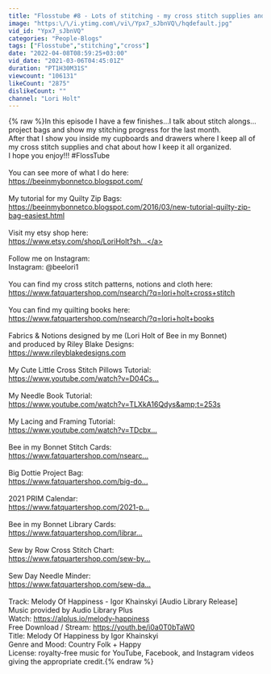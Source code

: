```yaml
---
title: "Flosstube #8 - Lots of stitching - my cross stitch supplies and how I keep them organized:)"
image: "https:\/\/i.ytimg.com\/vi\/Ypx7_sJbnVQ\/hqdefault.jpg"
vid_id: "Ypx7_sJbnVQ"
categories: "People-Blogs"
tags: ["Flosstube","stitching","cross"]
date: "2022-04-08T08:59:25+03:00"
vid_date: "2021-03-06T04:45:01Z"
duration: "PT1H30M31S"
viewcount: "106131"
likeCount: "2875"
dislikeCount: ""
channel: "Lori Holt"
---
```

{% raw %}In this episode I have a few finishes...I talk about stitch alongs... project bags and show my stitching progress for the last month.<br />After that I show you inside my cupboards and drawers where I keep all of my cross stitch supplies and chat about how I keep it all organized.<br />I hope you enjoy!!! #FlossTube<br /><br />You can see more of what I do here:<br /><a rel="nofollow" target="blank" href="https://beeinmybonnetco.blogspot.com/​​">https://beeinmybonnetco.blogspot.com/​​</a><br /><br />My tutorial for my Quilty Zip Bags:<br /><a rel="nofollow" target="blank" href="https://beeinmybonnetco.blogspot.com/2016/03/new-tutorial-quilty-zip-bag-easiest.html">https://beeinmybonnetco.blogspot.com/2016/03/new-tutorial-quilty-zip-bag-easiest.html</a><br /><br />Visit my etsy shop here:<br /><a rel="nofollow" target="blank" href="https://www.etsy.com/shop/LoriHolt?sh​​...">https://www.etsy.com/shop/LoriHolt?sh​​...</a><br /><br />Follow me on Instagram:<br />Instagram: @beelori1<br /><br />You can find my cross stitch patterns, notions and cloth here:<br /><a rel="nofollow" target="blank" href="https://www.fatquartershop.com/nsearch/?q=lori+holt+cross+stitch">https://www.fatquartershop.com/nsearch/?q=lori+holt+cross+stitch</a><br /><br />You can find my quilting books here:<br /><a rel="nofollow" target="blank" href="https://www.fatquartershop.com/nsearch/?q=lori+holt+books">https://www.fatquartershop.com/nsearch/?q=lori+holt+books</a><br /><br />Fabrics &amp; Notions designed by me (Lori Holt of Bee in my Bonnet)<br />and produced by Riley Blake Designs:<br /><a rel="nofollow" target="blank" href="https://www.rileyblakedesigns.com​">https://www.rileyblakedesigns.com​</a><br /><br />My Cute Little Cross Stitch Pillows Tutorial:<br /><a rel="nofollow" target="blank" href="https://www.youtube.com/watch?v=D04Cs...​">https://www.youtube.com/watch?v=D04Cs...​</a><br /><br />My Needle Book Tutorial:<br /><a rel="nofollow" target="blank" href="https://www.youtube.com/watch?v=TLXkA16Qdys&amp;t=253s">https://www.youtube.com/watch?v=TLXkA16Qdys&amp;t=253s</a><br /><br />My Lacing and Framing Tutorial:<br /><a rel="nofollow" target="blank" href="https://www.youtube.com/watch?v=TDcbx...​">https://www.youtube.com/watch?v=TDcbx...​</a><br /><br />Bee in my Bonnet Stitch Cards:<br /><a rel="nofollow" target="blank" href="https://www.fatquartershop.com/nsearc...​">https://www.fatquartershop.com/nsearc...​</a><br /><br />Big Dottie Project Bag:<br /><a rel="nofollow" target="blank" href="https://www.fatquartershop.com/big-do...​">https://www.fatquartershop.com/big-do...​</a><br /><br />2021 PRIM Calendar:<br /><a rel="nofollow" target="blank" href="https://www.fatquartershop.com/2021-p...​">https://www.fatquartershop.com/2021-p...​</a><br /><br />Bee in my Bonnet Library Cards:<br /><a rel="nofollow" target="blank" href="https://www.fatquartershop.com/librar...​">https://www.fatquartershop.com/librar...​</a><br /><br />Sew by Row Cross Stitch Chart:<br /><a rel="nofollow" target="blank" href="https://www.fatquartershop.com/sew-by...​">https://www.fatquartershop.com/sew-by...​</a><br /><br />Sew Day Needle Minder:<br /><a rel="nofollow" target="blank" href="https://www.fatquartershop.com/sew-da...​">https://www.fatquartershop.com/sew-da...​</a><br /><br />Track: Melody Of Happiness - Igor Khainskyi [Audio Library Release]<br />Music provided by Audio Library Plus<br />Watch: <a rel="nofollow" target="blank" href="https://alplus.io/melody-happiness​​">https://alplus.io/melody-happiness​​</a><br />Free Download / Stream: <a rel="nofollow" target="blank" href="https://youth.be/i0a0T0bTaW0​​">https://youth.be/i0a0T0bTaW0​​</a><br />Title: Melody Of Happiness by Igor Khainskyi<br />Genre and Mood: Country Folk + Happy<br />License: royalty-free music for YouTube, Facebook, and Instagram videos giving the appropriate credit.{% endraw %}
